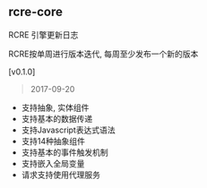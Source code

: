 ## rcre-core
RCRE 引擎更新日志

RCRE按单周进行版本迭代, 每周至少发布一个新的版本

[v0.1.0]
> 2017-09-20
- 支持抽象, 实体组件
- 支持基本的数据传递
- 支持Javascript表达式语法
- 支持14种抽象组件
- 支持基本的事件触发机制
- 支持嵌入全局变量
- 请求支持使用代理服务